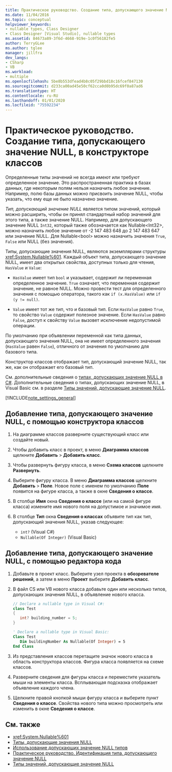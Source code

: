 ```yaml
---
title: Практическое руководство. Создание типа, допускающего значение NULL (конструктор классов)
ms.date: 11/04/2016
ms.topic: conceptual
helpviewer_keywords:
- nullable types, Class Designer
- Class Designer [Visual Studio], nullable types
ms.assetid: 84673a89-3f6d-4668-919e-1c0f56182fe5
author: TerryGLee
ms.author: tglee
manager: jillfra
dev_langs:
- CSharp
- VB
ms.workload:
- multiple
ms.openlocfilehash: 5be8b553dfead4b8c05f29bbd18c16fcef847130
ms.sourcegitcommit: d233ca00ad45e50cf62cca0d0b95dc69f0a87ad6
ms.translationtype: HT
ms.contentlocale: ru-RU
ms.lasthandoff: 01/01/2020
ms.locfileid: "75592234"
---
```

# <a name="how-to-create-a-nullable-type-in-class-designer"></a>Практическое руководство. Создание типа, допускающего значение NULL, в конструкторе классов

Определенные типы значений не всегда имеют или требуют определенное значение. Это распространенная практика в базах данных, где некоторым полям нельзя назначить любое значение. Например, полю базы данных можно присвоить значение NULL, чтобы указать, что ему еще не было назначено значение.

*Тип, допускающий значение NULL* является типом значений, который можно расширить, чтобы он принял стандартный набор значений для этого типа, а также значение NULL. Например, для допускающего значение NULL `Int32`, который также обозначается как Nullable\<Int32>, можно назначить любое значение от -2 147 483 648 до 2 147 483 647 или значение NULL. Для Nullable\<bool> можно назначить значения `True`, `False` или NULL (без значения).

Типы, допускающие значения NULL, являются экземплярами структуры <xref:System.Nullable%601>. Каждый объект типа, допускающего значение NULL, имеет два открытых свойства, доступных только для чтения, `HasValue` и `Value`:

- `HasValue` имеет тип `bool` и указывает, содержит ли переменная определенное значение. `True` означает, что переменная содержит значение, не равное NULL. Можно провести тест для определенного значения с помощью оператора, такого как `if (x.HasValue)` или `if (y != null)`.

- `Value` имеет тот же тип, что и базовый тип. Если `HasValue` равно `True`, то свойство `Value` содержит полезное значение. Если `HasValue` равно `False`, доступ к свойству `Value` вызовет исключение недопустимой операции.

По умолчанию при объявлении переменной как типа данных, допускающего значения NULL, она не имеет определенного значения (`HasValue` равен `False`), отличного от значения по умолчанию для базового типа.

Конструктор классов отображает тип, допускающий значение NULL, так же, как он отображает его базовый тип.

См. дополнительные сведения о [типах, допускающих значение NULL в C#](/dotnet/csharp/programming-guide/nullable-types/index). Дополнительные сведения о типах, допускающих значение NULL, в Visual Basic см. в разделе [Типы значений, допускающие значение NULL](/dotnet/visual-basic/programming-guide/language-features/data-types/nullable-value-types).

[!INCLUDE[note_settings_general](../../data-tools/includes/note_settings_general_md.md)]

## <a name="to-add-a-nullable-type-by-using-the-class-designer"></a>Добавление типа, допускающего значение NULL, с помощью конструктора классов

1. На диаграмме классов разверните существующий класс или создайте новый.

2. Чтобы добавить класс в проект, в меню **Диаграмма классов** щелкните **Добавить** > **Добавить класс**.

3. Чтобы развернуть фигуру класса, в меню **Схема классов** щелкните **Развернуть**.

4. Выберите фигуру класса. В меню **Диаграмма классов** щелкните **Добавить** > **Поле**. Новое поле с именем по умолчанию **Поле** появится на фигуре класса, а также в окне **Сведения о классе**.

5. В столбце **Имя** окна **Сведения о классе** (или на самой фигуре класса) измените имя нового поля на допустимое и значимое имя.

6. В столбце **Тип** окна **Сведения о классах** объявите тип как тип, допускающий значения NULL, указав следующее:

    - `int?` (Visual C#)
    - `Nullable(Of Integer)` (Visual Basic)

## <a name="to-add-a-nullable-type-by-using-the-code-editor"></a>Добавление типа, допускающего значение NULL, с помощью редактора кода

1. Добавьте в проект класс. Выберите узел проекта в **обозревателе решений**, а затем в меню **Проект** выберите **Добавить класс**.

2. В файл CS или VB нового класса добавьте один или несколько типов, допускающих значения NULL, в объявление нового класса.

    ```csharp
    // Declare a nullable type in Visual C#:
    class Test
    {
       int? building_number = 5;
    }
    ```

    ```vb
    ' Declare a nullable type in Visual Basic:
    Class Test
       Dim buildingNumber As Nullable(Of Integer) = 5
    End Class
    ```

3. Из представления классов перетащите значок нового класса в область конструктора классов. Фигура класса появляется на схеме классов.

4. Разверните сведения для фигуры класса и переместите указатель мыши на элементы класса. Всплывающая подсказка отображает объявление каждого члена.

5. Щелкните правой кнопкой мыши фигуру класса и выберите пункт **Сведения о классе**. Свойства нового типа можно просмотреть или изменить в окне **Сведения о классе**.

## <a name="see-also"></a>См. также

- <xref:System.Nullable%601>
- [Типы, допускающие значения NULL](/dotnet/csharp/programming-guide/nullable-types/index)
- [Использование допускающих значение NULL типов](/dotnet/csharp/programming-guide/nullable-types/using-nullable-types)
- [Практическое руководство. Идентификация типа, допускающего значение NULL](/dotnet/csharp/programming-guide/nullable-types/how-to-identify-a-nullable-type)
- [Типы значений, допускающие значение NULL](/dotnet/visual-basic/programming-guide/language-features/data-types/nullable-value-types)
